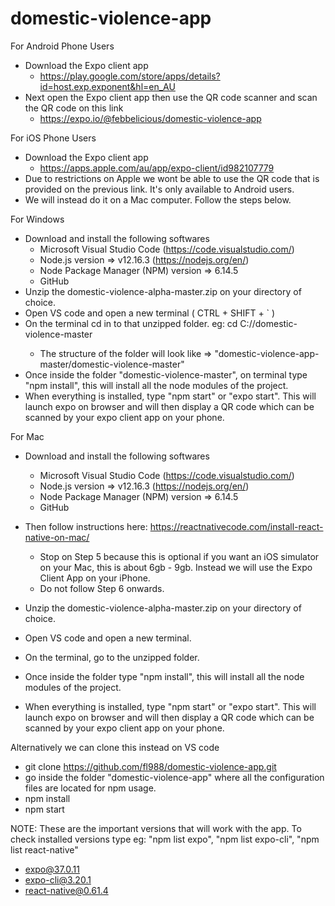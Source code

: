 # domestic-violence-app

For Android Phone Users
- Download the Expo client app
	- https://play.google.com/store/apps/details?id=host.exp.exponent&hl=en_AU
- Next open the Expo client app then use the QR code scanner and scan the QR code on this link 
	- https://expo.io/@febbelicious/domestic-violence-app

For iOS Phone Users
- Download the Expo client app
	- https://apps.apple.com/au/app/expo-client/id982107779
- Due to restrictions on Apple we wont be able to use the QR code that is provided on the previous link. It's only available to Android users.
- We will instead do it on a Mac computer. Follow the steps below.
	
For Windows
- Download and install the following softwares
	- Microsoft Visual Studio Code (https://code.visualstudio.com/)
	- Node.js version => v12.16.3 (https://nodejs.org/en/)
	- Node Package Manager (NPM) version => 6.14.5
	- GitHub
- Unzip the domestic-violence-alpha-master.zip on your directory of choice.
- Open VS code and open a new terminal ( CTRL + SHIFT + ` )
- On the terminal cd in to that unzipped folder. eg: cd C:/<User>/domestic-violence-master
	- The structure of the folder will look like => "domestic-violence-app-master/domestic-violence-master"
- Once inside the folder "domestic-violence-master", on terminal type "npm install", this will install all the node modules of the project.
- When everything is installed, type "npm start" or "expo start". This will launch expo on browser and will then display a QR code which can be scanned by your expo client app on your phone.

For Mac
- Download and install the following softwares
	- Microsoft Visual Studio Code (https://code.visualstudio.com/)
	- Node.js version => v12.16.3 (https://nodejs.org/en/)
	- Node Package Manager (NPM) version => 6.14.5
	- GitHub
- Then follow instructions here: https://reactnativecode.com/install-react-native-on-mac/
	- Stop on Step 5 because this is optional if you want an iOS simulator on your Mac, this is about 6gb - 9gb. Instead we will use the Expo Client App on your iPhone.
	- Do not follow Step 6 onwards.
	
- Unzip the domestic-violence-alpha-master.zip on your directory of choice.
- Open VS code and open a new terminal.
- On the terminal, go to the unzipped folder.
- Once inside the folder type "npm install", this will install all the node modules of the project.
- When everything is installed, type "npm start" or "expo start". This will launch expo on browser and will then display a QR code which can be scanned by your expo client app on your phone.

Alternatively we can clone this instead on VS code
- git clone https://github.com/fl988/domestic-violence-app.git
- go inside the folder "domestic-violence-app" where all the configuration files are located for npm usage.
- npm install
- npm start

NOTE: These are the important versions that will work with the app. To check installed versions type eg: "npm list expo", "npm list expo-cli", "npm list react-native"
- expo@37.0.11 
- expo-cli@3.20.1 
- react-native@0.61.4 

